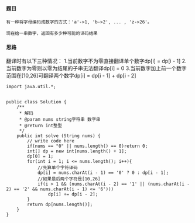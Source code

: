 #### 题目
```
有一种将字母编码成数字的方式：'a'->1, 'b->2', ... , 'z->26'。

现在给一串数字，返回有多少种可能的译码结果
```
#### 思路
翻译时有以下三种情况：
1.当前数字不为零直接翻译单个数字dp[i] = dp[i - 1]
2.当前数字为零则以零为结尾的子串无法翻译dp[i] = 0
3.当前数字加上前一个数字范围在[10,26]可翻译两个数字dp[i] = dp[i - 1] + dp[i - 2]
```
import java.util.*;


public class Solution {
    /**
     * 解码
     * @param nums string字符串 数字串
     * @return int整型
     */
    public int solve (String nums) {
        // write code here
        if(nums == "0" || nums.length() == 0)return 0;
        int[] dp = new int[nums.length() + 1];
        dp[0] = 1;
        for(int i = 1; i <= nums.length(); i++){
            //先算单个字符译码
            dp[i] = nums.charAt(i - 1) == '0' ? 0 : dp[i - 1];
            //如果最后两个字符是[10,26]
            if(i > 1 && (nums.charAt(i - 2) == '1' || (nums.charAt(i - 2) == '2' && nums.charAt(i - 1) <= '6')))
                dp[i] += dp[i - 2];
        }
        return dp[nums.length()];
    }
}
```
